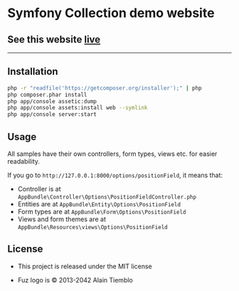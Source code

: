 Symfony Collection demo website
========================

## See this website [live](http://symfony-collection.fuz.org/)

---

## Installation

```sh
php -r "readfile('https://getcomposer.org/installer');" | php
php composer.phar install
php app/console assetic:dump
php app/console assets:install web --symlink
php app/console server:start
```

## Usage

All samples have their own controllers, form types, views etc. for easier readability.

If you go to `http://127.0.0.1:8000/options/positionField`, it means that:

- Controller is at `AppBundle\Controller\Options\PositionFieldController.php`
- Entities are at  `AppBundle\Entity\Options\PositionField`
- Form types are at `AppBundle\Form\Options\PositionField`
- Views and form themes are at `AppBundle\Resources\views\Options\PositionField`

## License

- This project is released under the MIT license

- Fuz logo is © 2013-2042 Alain Tiemblo

